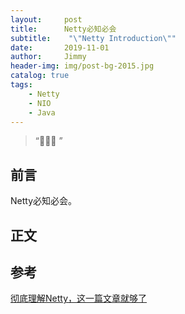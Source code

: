 ```yaml
---
layout:     post
title:      Netty必知必会
subtitle:    "\"Netty Introduction\""
date:       2019-11-01
author:     Jimmy
header-img: img/post-bg-2015.jpg
catalog: true
tags:
    - Netty
    - NIO
    - Java
---
```


> “🙉🙉🙉 ”

## 前言

Netty必知必会。

## 正文


## 参考

[彻底理解Netty，这一篇文章就够了](https://juejin.im/post/5bdaf8ea6fb9a0227b02275a)
